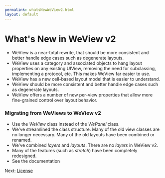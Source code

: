 ```yaml
---
permalink: whatsNewWeView2.html
layout: default
---
```


What's New in WeView v2
==

<!-- TEMPLATE START -->

* WeView is a near-total rewrite, that should be more consistent and better handle edge cases such
  as degenerate layouts.
* WeView uses a category and associated objects to hang layout properties on any existing UIView,
  removing the need for subclassing, implementing a protocol, etc.  This makes WeView far easier to
  use.
* WeView has a new cell-based layout model that is easier to understand.
* WeView should be more consistent and better handle edge cases such as degenerate layouts.
* WeView offers a number of new per-view properties that allow more fine-grained control over 
   layout behavior.

### Migrating from WeViews to WeView v2

* Use the _WeView_ class instead of the _WePanel_ class.  
* We've streamlined the class structure.  Many of the old view classes are no longer necessary. Many of the old layouts have been combined or renamed.
* We've combined _layers_ and _layouts_.  There are no _layers_ in WeView v2.
* Many of the features (such as _stretch_) have been completely redesigned.  
* See the documentation

<!-- TEMPLATE END -->

<p class="nextLink">Next:  <a href="License.html">License</a></p>